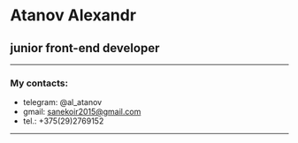  # Atanov Alexandr
 
## junior front-end developer
 
---
 
### My contacts:
* telegram: @al_atanov
* gmail: sanekoir2015@gmail.com
* tel.: +375(29)2769152
---
